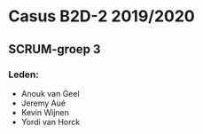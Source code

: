 # Casus B2D-2 2019/2020
## SCRUM-groep 3
### Leden:
* Anouk van Geel
* Jeremy Aué
* Kevin Wijnen
* Yordi van Horck

